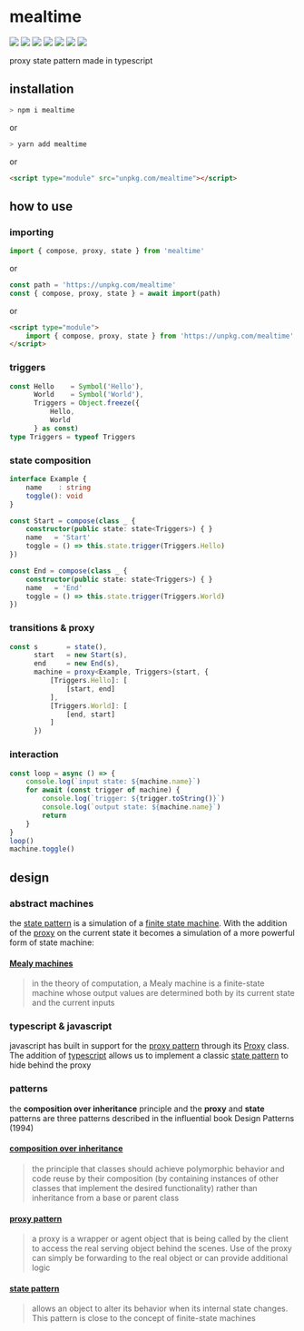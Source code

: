 # mealtime
[![](https://badgen.net/badge/license/MIT/blue)](#) [![](https://badgen.net/npm/types/tslib?icon=typescript&label=)](#) [![](https://badgen.net/github/tag/domrally/mealtime?icon=git&label)](#) [![](https://badgen.net/codeclimate/loc/domrally/mealtime?label=lines&color=green)](#) [![](https://badgen.net/packagephobia/install/mealtime?label=size&color=green)](#) [![](https://badgen.net/npm/dw/mealtime?icon=npm&label&color=green)](#) [![](https://github.com/domrally/mealtime/actions/workflows/build.yml/badge.svg)](https://github.com/domrally/mealtime/actions/workflows/build.yml) 

proxy state pattern made in typescript

## installation
```bash
> npm i mealtime
```
or 
```bash
> yarn add mealtime
```
or 
```html
<script type="module" src="unpkg.com/mealtime"></script>
```

## how to use

### importing
```typescript
import { compose, proxy, state } from 'mealtime'
```
or
```typescript
const path = 'https://unpkg.com/mealtime'
const { compose, proxy, state } = await import(path)
```
or
```html
<script type="module">
    import { compose, proxy, state } from 'https://unpkg.com/mealtime'	
</script>
```
### triggers
```typescript
const Hello    = Symbol('Hello'),
      World    = Symbol('World'),
      Triggers = Object.freeze({
          Hello,
          World
      } as const)
type Triggers = typeof Triggers
```
### state composition
```typescript
interface Example {
    name    : string
    toggle(): void
}
```
```typescript
const Start = compose(class _ {
    constructor(public state: state<Triggers>) { }
    name   = 'Start'
    toggle = () => this.state.trigger(Triggers.Hello)
})
```
```typescript
const End = compose(class _ {
    constructor(public state: state<Triggers>) { }
    name   = 'End'
    toggle = () => this.state.trigger(Triggers.World)
})
```
### transitions & proxy
```typescript
const s       = state(),
      start   = new Start(s),
      end     = new End(s),
      machine = proxy<Example, Triggers>(start, {
          [Triggers.Hello]: [
              [start, end]
          ],
          [Triggers.World]: [
              [end, start]
          ]
      })
```
### interaction
```typescript
const loop = async () => {
    console.log(`input state: ${machine.name}`)
    for await (const trigger of machine) {
        console.log(`trigger: ${trigger.toString()}`)
        console.log(`output state: ${machine.name}`)
        return
    }
}
loop()
machine.toggle()
```

## design

### abstract machines
the [state pattern](https://en.wikipedia.org/wiki/state_pattern) is a simulation of a [finite state machine](https://en.wikipedia.org/wiki/Finite-state_machine#Transducers). With the addition of the [proxy](https://developer.mozilla.org/en-US/docs/Web/JavaScript/Reference/Global_Objects/Proxy) on the current state it becomes a simulation of a more powerful form of state machine:

#### [Mealy machines](https://en.wikipedia.org/wiki/Mealy_machine)
> in the theory of computation, 
> a Mealy machine is a finite-state machine 
> whose output values are determined both by 
> its current state and the current inputs


### typescript & javascript
javascript has built in support for the [proxy pattern](https://en.wikipedia.org/wiki/Proxy_pattern) through its [Proxy](https://developer.mozilla.org/en-US/docs/Web/JavaScript/Reference/Global_Objects/Proxy) class. The addition of [typescript](https://www.typescriptlang.org/) allows us to implement a classic [state pattern](https://en.wikipedia.org/wiki/state_pattern) to hide behind the proxy


### patterns
the **composition over inheritance** principle and the **proxy** and **state** patterns
are three patterns described in the influential book Design Patterns (1994)

#### [composition over inheritance](https://en.wikipedia.org/wiki/Composition_over_inheritance)
> the principle that classes should achieve polymorphic behavior 
> and code reuse by their composition 
> (by containing instances of other classes that implement the desired functionality) 
> rather than inheritance from a base or parent class

#### [proxy pattern](https://en.wikipedia.org/wiki/Proxy_pattern)
> a proxy is a wrapper or agent object 
> that is being called by the client 
> to access the real serving object behind the scenes.
> Use of the proxy can simply be forwarding to the real object
> or can provide additional logic

#### [state pattern](https://en.wikipedia.org/wiki/state_pattern)
> allows an object to alter its behavior 
> when its internal state changes.
> This pattern is close to
> the concept of finite-state machines
